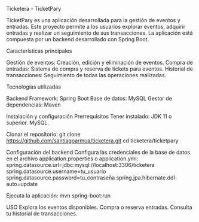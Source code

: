 Ticketera - TicketPary

TicketPary es una aplicación desarrollada para la gestión de eventos y entradas.
Este proyecto permite a los usuarios explorar eventos, adquirir entradas y realizar un seguimiento de sus transacciones. 
La aplicación está compuesta por un backend desarrollado con Spring Boot.

Características principales

Gestión de eventos: Creación, edición y eliminación de eventos.
Compra de entradas: Sistema de compra y reserva de tickets para eventos.
Historial de transacciones: Seguimiento de todas las operaciones realizadas.

Tecnologías utilizadas

Backend
Framework: Spring Boot
Base de datos: MySQL
Gestor de dependencias: Maven

Instalación y configuración
Prerrequisitos
Tener instalado:
JDK 11 o superior.
MySQL.

Clonar el repositorio:
git clone https://github.com/santiagoarmua/ticketera.git
cd ticketera/ticketpary

Configuración del backend
Configura las credenciales de la base de datos en el archivo application.properties o application.yml:
spring.datasource.url=jdbc:mysql://localhost:3306/ticketera
spring.datasource.username=tu_usuario
spring.datasource.password=tu_contraseña
spring.jpa.hibernate.ddl-auto=update

Ejecuta la aplicación:
mvn spring-boot:run

USO
Explora los eventos disponibles.
Compra o reserva entradas.
Consulta tu historial de transacciones.





